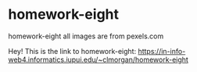 # homework-eight

homework-eight
all images are from pexels.com

Hey! This is the link to homework-eight:
https://in-info-web4.informatics.iupui.edu/~clmorgan/homework-eight
